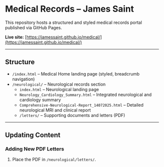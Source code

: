# Medical Records – James Saint

This repository hosts a structured and styled medical records portal published via GitHub Pages.

**Live site:** [https://jamessaint.github.io/medical/](https://jamessaint.github.io/medical/)

---

## Structure

- `/index.html` – Medical Home landing page (styled, breadcrumb navigation)
- `/neurological/` – Neurological records section
  - `index.html` – Neurological landing page
  - `Neurology_Cardiology_Summary.html` – Integrated neurological and cardiology summary
  - `Comprehensive-Neurological-Report_14072025.html` – Detailed neurological MRI and clinical report
  - `/letters/` – Supporting documents and letters (PDF)

---

## Updating Content

### Adding New PDF Letters
1. Place the PDF in `/neurological/letters/`.
